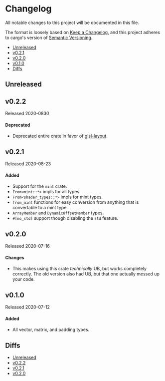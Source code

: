 # Changelog

All notable changes to this project will be documented in this file.

The format is loosely based on [Keep a Changelog](https://keepachangelog.com/en/1.0.0/),
and this project adheres to cargo's version of [Semantic Versioning](https://semver.org/spec/v2.0.0.html).

- [Unreleased](#unreleased)
- [v0.2.1](#v021)
- [v0.2.0](#v020)
- [v0.1.0](#v010)
- [Diffs](#diffs)

## Unreleased

## v0.2.2

Released 2020-0830

#### Deprecated
- Deprecated entire crate in favor of [glsl-layout](https://docs.rs/glsl-layout).

## v0.2.1

Released 2020-08-23

#### Added
- Support for the `mint` crate.
- `From<mint::*>` impls for all types.
- `From<shader_types::*>` impls for mint types.
- `from_mint` functions for easy conversion from anything that is convertable to a mint type.
- `ArrayMember` and `DynamicOffsetMember` types.
- `#[no_std]` support though disabling the `std` feature.

## v0.2.0

Released 2020-07-16

#### Changes
- This makes using this crate _technically_ UB, but works completely correctly.
  The old version also had UB, but that one actually messed up your code.

## v0.1.0

Released 2020-07-12

#### Added
- All vector, matrix, and padding types.

## Diffs

- [Unreleased](https://github.com/BVE-Reborn/shader-types/compare/v0.2.2...HEAD)
- [v0.2.2](https://github.com/BVE-Reborn/shader-types/compare/v0.2.1...v0.2.2)
- [v0.2.1](https://github.com/BVE-Reborn/shader-types/compare/v0.2.0...v0.2.1)
- [v0.2.0](https://github.com/BVE-Reborn/shader-types/compare/v0.1.0...v0.2.0)
